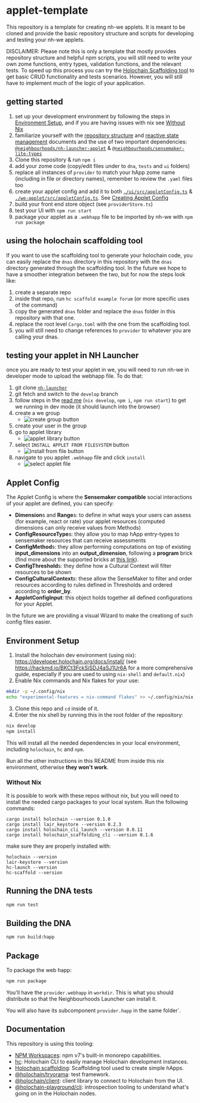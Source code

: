 # applet-template
This repository is a template for creating nh-we applets. It is meant to be cloned and provide the basic repository structure and scripts for developing and testing your nh-we applets.

DISCLAIMER: Please note this is only a template that mostly provides repository structure and helpful npm scripts, you will still need to write your own zome functions, entry types, validation functions, and the relevant tests. To speed up this process you can try the [Holochain Scaffolding tool](https://github.com/holochain/scaffolding/) to get basic CRUD functionality and tests scenarios. However, you will still have to implement much of the logic of your application.

## getting started
1. set up your development environment by following the steps in [Environment Setup](#environment-setup), and if you are having issues with nix see [Without Nix](#without-nix)
1. familiarize yourself with the [repository structure](./STRUCTURE.md) and [reactive state management](./REACTIVE-STATE-MANAGEMENT.md) documents and the use of two important dependencies: [`@neighbourhoods/nh-launcher-applet`](https://www.npmjs.com/package/@neighbourhoods/nh-launcher-applet) & [`@neighbourhoods/sensemaker-lite-types`](https://www.npmjs.com/package/@neighbourhoods/sensemaker-lite-types)
1. Clone this repository & run `npm i`
1. add your zome code (copy/edit files under to `dna`, `tests` and `ui` folders)
1. replace all instances of `provider` to match your hApp zome name (including in file or directory names), remember to review the `.yaml` files too
1. create your applet config and add it to both [`./ui/src/appletConfig.ts`](./ui/src/appletConfig.ts) & [`./we-applet/src/appletConfig.ts`](./we-applet/src/appletConfig.ts). See [Creating Applet Config](#applet-config)
1. build your front end store object (see `providerStore.ts`)
1. test your UI with `npm run start`
1. package your applet as a `.webhapp` file to be imported by nh-we with `npm run package`

## using the holochain scaffolding tool
If you want to use the scaffolding tool to generate your holochain code, you can easily replace the `dnas` directory in this repository with the `dnas` directory generated through the scaffolding tool. In the future we hope to have a smoother integration between the two, but for now the steps look like:
1. create a separate repo
2. inside that repo, run `hc scaffold example forum` (or more specific uses of the command)
3. copy the generated `dnas` folder and replace the `dnas` folder in this repository with that one.
4. replace the root level `Cargo.toml` with the one from the scaffolding tool.
5. you will still need to change references to `provider` to whatever you are calling your dnas.
## testing your applet in NH Launcher
once you are ready to test your applet in we, you will need to run nh-we in developer mode to upload the webhapp file. To do that:
1. git clone [`nh-launcher`](https://github.com/neighbour-hoods/nh-launcher)
1. git fetch and switch to the `develop` branch
1. follow steps in the [read me](https://github.com/neighbour-hoods/nh-launcher/tree/develop) (`nix develop`, `npm i`, `npm run start`) to get we running in dev mode (it should launch into the browser)
1. create a we group
    - ![create group button](./images/add-group.png)
1. create your user in the group
1. go to applet library
    - ![applet library button](./images/applet-library.png)
1. select `INSTALL APPLET FROM FILESYSTEM` button
    - ![install from file button](./images/install-from-filesystem.png)
1. navigate to you applet `.webhapp` file and click `install`
    - ![select applet file](./images/select-applet-file.png)

## Applet Config
The Applet Config is where the **Sensemaker compatible** social interactions of your applet are defined, you can specify:

- **Dimension**s and **Range**s: to define in what ways your users can assess (for example, react or rate) your applet resources (computed dimensions can only receive values from Methods)
- **ConfigResourceType**s: they allow you to map hApp entry-types to sensemaker resources that can receive assessments
- **ConfigMethod**s: they allow performing computations on top of existing __input_dimensions__ into an __output_dimension__, following a __program__ brick (find more about the supported bricks at [this link](https://github.com/neighbour-hoods/sensemaker-lite/blob/develop/docs/program_bricks.md)). 
- **ConfigThreshold**s: they define how a Cultural Context will filter resources to be shown
- **ConfigCulturalContext**s: these allow the SenseMaker to filter and order resources according to rules defined in Thresholds and ordered according to __order_by__.
- **AppletConfigInput**: this object holds together all defined configurations for your Applet.

In the future we are providing a visual Wizard to make the creationg of such config files easier.

## Environment Setup

1. Install the holochain dev environment (using nix): https://developer.holochain.org/docs/install/ (see https://hackmd.io/BKCt3FckSiSDJ4aSJ1Ur6A for a more comprehensive guide, especially if you are used to using `nix-shell` and `default.nix`)
2. Enable Nix commands and Nix flakes for your use:
```bash
mkdir -p ~/.config/nix
echo "experimental-features = nix-command flakes" >> ~/.config/nix/nix.conf
```

3. Clone this repo and `cd` inside of it.
4. Enter the nix shell by running this in the root folder of the repository: 

```bash
nix develop
npm install
```

This will install all the needed dependencies in your local environment, including `holochain`, `hc` and `npm`.

Run all the other instructions in this README from inside this nix environment, otherwise **they won't work**.

### Without Nix
It is possible to work with these repos without nix, but you will need to install the needed cargo packages to your local system. Run the following commands:
```
cargo install holochain --version 0.1.0
cargo install lair_keystore --version 0.2.3
cargo install holochain_cli_launch --version 0.0.11
cargo install holochain_scaffolding_cli --version 0.1.6
```

make sure they are properly installed with:
```
holochain --version
lair-keystore --version
hc-launch --version
hc-scaffold --version
```
## Running the DNA tests

```bash
npm run test
```

## Building the DNA

```bash
npm run build:happ
```

## Package

To package the web happ:

``` bash
npm run package
```

You'll have the `provider.webhapp` in `workdir`. This is what you should distribute so that the Neighbourhoods Launcher can install it.

You will also have its subcomponent `provider.happ` in the same folder`.

## Documentation

This repository is using this tooling:

- [NPM Workspaces](https://docs.npmjs.com/cli/v7/using-npm/workspaces/): npm v7's built-in monorepo capabilities.
- [hc](https://github.com/holochain/holochain/tree/develop/crates/hc): Holochain CLI to easily manage Holochain development instances.
- [Holochain scaffolding](https://github.com/holochain/scaffolding/): Scaffolding tool used to create simple hApps.
- [@holochain/tryorama](https://www.npmjs.com/package/@holochain/tryorama): test framework.
- [@holochain/client](https://www.npmjs.com/package/@holochain/client): client library to connect to Holochain from the UI.
- [@holochain-playground/cli](https://www.npmjs.com/package/@holochain-playground/cli): introspection tooling to understand what's going on in the Holochain nodes.
